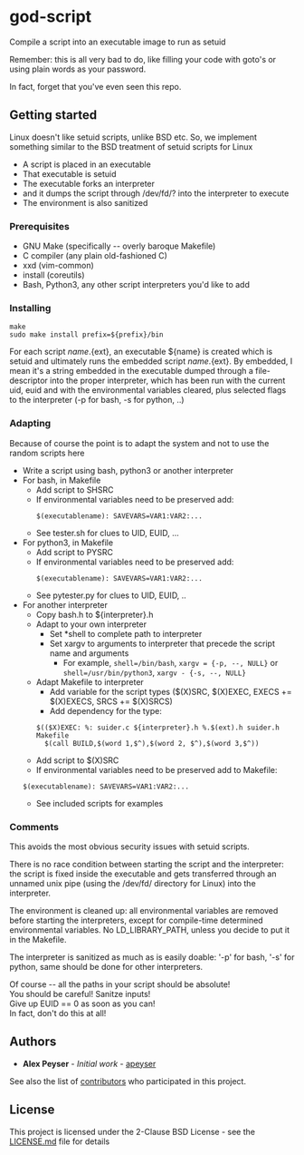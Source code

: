 # god-script
Compile a script into an executable image to run as setuid

Remember: this is all very bad to do, like filling your code with goto's or using plain words as your password.

In fact, forget that you've even seen this repo.

## Getting started
Linux doesn't like setuid scripts, unlike BSD etc. So, we implement something similar to the BSD treatment of setuid scripts for Linux
* A script is placed in an executable
* That executable is setuid
* The executable forks an interpreter
* and it dumps the script through /dev/fd/? into the interpreter to execute
* The environment is also sanitized

### Prerequisites
* GNU Make (specifically -- overly baroque Makefile)
* C compiler (any plain old-fashioned C)
* xxd (vim-common)
* install (coreutils)
* Bash, Python3, any other script interpreters you'd like to add

### Installing
```
make
sudo make install prefix=${prefix}/bin
```

For each script ${name}.${ext}, an executable ${name} is created which is setuid and ultimately runs the embedded script ${name}.${ext}. By embedded, I mean it's a string embedded in the executable dumped through a file-descriptor into the proper interpreter, which has been run with the current uid, euid and with the environmental variables cleared, plus selected flags to the interpreter (-p for bash, -s for python, ..)

### Adapting
Because of course the point is to adapt the system and not to use the random scripts here

* Write a script using bash, python3 or another interpreter
* For bash, in Makefile
  * Add script to SHSRC
  * If environmental variables need to be preserved add:
     ```
     $(executablename): SAVEVARS=VAR1:VAR2:...
     ```
  * See tester.sh for clues to UID, EUID, ...
* For python3, in Makefile
  * Add script to PYSRC
  * If environmental variables need to be preserved add:
     ```
     $(executablename): SAVEVARS=VAR1:VAR2:...
     ```
  * See pytester.py for clues to UID, EUID, ..
* For another interpreter
  * Copy bash.h to ${interpreter}.h
  * Adapt to your own interpreter
    * Set *shell to complete path to interpreter 
    * Set xargv to arguments to interpreter that precede the script name and arguments
      * For example, `shell=/bin/bash`, `xargv = {-p, --, NULL}` or `shell=/usr/bin/python3`, `xargv - {-s, --, NULL}`
   * Adapt Makefile to interpreter
     * Add variable for the script types ($(X)SRC, $(X)EXEC, EXECS += $(X)EXECS, SRCS += $(X)SRCS)
     * Add dependency for the type:
     ```
     $(($X)EXEC: %: suider.c ${interpreter}.h %.$(ext).h suider.h Makefile
       $(call BUILD,$(word 1,$^),$(word 2, $^),$(word 3,$^))
     ```
  * Add script to $(X)SRC
  * If environmental variables need to be preserved add to Makefile:
  ```
  $(executablename): SAVEVARS=VAR1:VAR2:...
  ```
  * See included scripts for examples
  
### Comments
This avoids the most obvious security issues with setuid scripts.

There is no race condition between starting the script and the interpreter: the script is fixed inside the executable and gets transferred through an unnamed unix pipe (using the /dev/fd/ directory for Linux) into the interpreter.

The environment is cleaned up: all environmental variables are removed before starting the interpreters, except for compile-time determined environmental variables. No LD_LIBRARY_PATH, unless you decide to put it in the Makefile.

The interpreter is sanitized as much as is easily doable: '-p' for bash, '-s' for python, same should be done for other interpreters.

Of course -- all the paths in your script should be absolute!<br /> You should be careful! Sanitze inputs!<br /> Give up EUID == 0 as soon as you can!<br /> In fact, don't do this at all!
  
## Authors
* **Alex Peyser** - *Initial work* - [apeyser](https://github.com/apeyser)

See also the list of [contributors](https://github.com/your/project/contributors) who participated in this project.

## License

This project is licensed under the 2-Clause BSD License - see the [LICENSE.md](LICENSE.md) file for details

